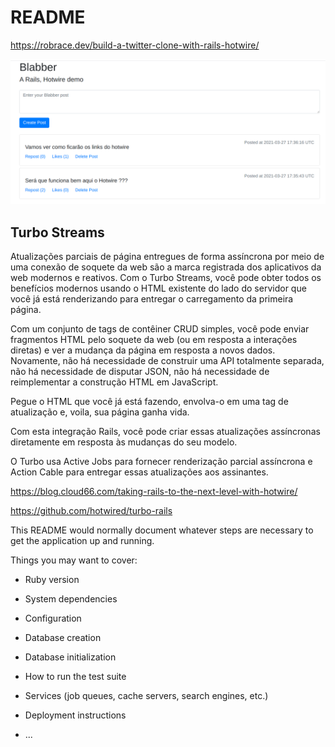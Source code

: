 # README

https://robrace.dev/build-a-twitter-clone-with-rails-hotwire/

![Exemplo](https://github.com/rcoproc/blabler_twitter_clone/blob/main/public/blaber_twitter.png)

## Turbo Streams

Atualizações parciais de página entregues de forma assíncrona por meio de uma conexão 
de soquete da web são a marca registrada dos aplicativos da web modernos e reativos. 
Com o Turbo Streams, você pode obter todos os benefícios modernos usando o HTML existente
do lado do servidor que você já está renderizando para entregar o carregamento da primeira página. 

Com um conjunto de tags de contêiner CRUD simples, você pode enviar fragmentos HTML
pelo soquete da web (ou em resposta a interações diretas) e ver a mudança da página 
em resposta a novos dados. Novamente, não há necessidade de construir uma API 
totalmente separada, não há necessidade de disputar JSON, não há necessidade de
reimplementar a construção HTML em JavaScript. 

Pegue o HTML que você já está fazendo, envolva-o em uma tag de atualização e, voila, sua página ganha vida.

Com esta integração Rails, você pode criar essas atualizações assíncronas diretamente em resposta às mudanças do seu modelo.

O Turbo usa Active Jobs para fornecer renderização parcial assíncrona e Action Cable 
para entregar essas atualizações aos assinantes.


https://blog.cloud66.com/taking-rails-to-the-next-level-with-hotwire/

https://github.com/hotwired/turbo-rails


This README would normally document whatever steps are necessary to get the
application up and running.

Things you may want to cover:

* Ruby version

* System dependencies

* Configuration

* Database creation

* Database initialization

* How to run the test suite

* Services (job queues, cache servers, search engines, etc.)

* Deployment instructions

* ...
